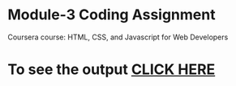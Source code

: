 

# Module-3 Coding Assignment

Coursera course: HTML, CSS, and Javascript for Web Developers

# To see the output [CLICK HERE](https://github.com/yaswanth9399/module3/blob/main/index.html)

